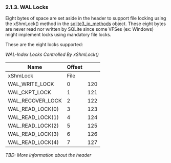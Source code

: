 ### 2\.1\.3\. WAL Locks


Eight bytes of space are set aside in the header to support
file locking using the xShmLock() method in the [sqlite3\_io\_methods](c3ref/io_methods.html)
object. These eight bytes are never read nor written by SQLite since
some VFSes (ex: Windows) might implement locks using mandatory file locks.



These are the eight locks supported:




*WAL\-Index Locks Controlled By xShmLock()*  



| Name | Offset | |
| --- | --- | --- |
| xShmLock | File |
| WAL\_WRITE\_LOCK | 0 | 120 |
| WAL\_CKPT\_LOCK | 1 | 121 |
| WAL\_RECOVER\_LOCK | 2 | 122 |
| WAL\_READ\_LOCK(0\) | 3 | 123 |
| WAL\_READ\_LOCK(1\) | 4 | 124 |
| WAL\_READ\_LOCK(2\) | 5 | 125 |
| WAL\_READ\_LOCK(3\) | 6 | 126 |
| WAL\_READ\_LOCK(4\) | 7 | 127 |



*TBD: More information about the header*


